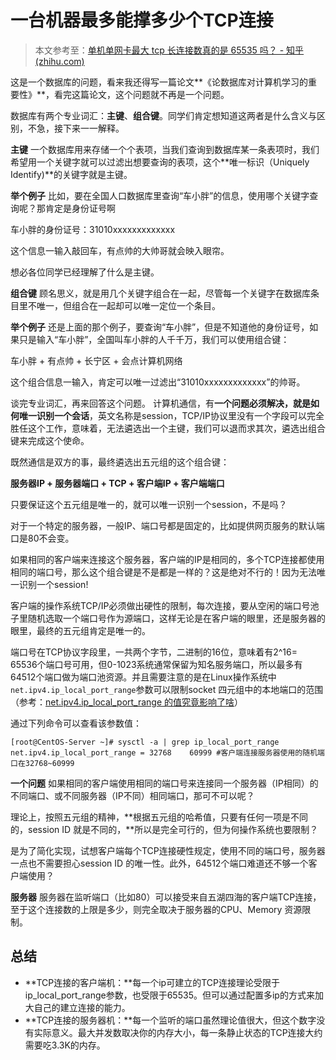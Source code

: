 # 一台机器最多能撑多少个TCP连接

> 本文参考至：[单机单网卡最大 tcp 长连接数真的是 65535 吗？ - 知乎 (zhihu.com)](https://www.zhihu.com/question/66553828)

这是一个数据库的问题，看来我还得写一篇论文**《论数据库对计算机学习的重要性》**，看完这篇论文，这个问题就不再是一个问题。

数据库有两个专业词汇：**主键**、**组合键**。同学们肯定想知道这两者是什么含义与区别，不急，接下来一一解释。

**主键**
一个数据库用来存储一个个表项，当我们查询到数据库某一条表项时，我们希望用一个关键字就可以过滤出想要查询的表项，这个**唯一标识（Uniquely Identify)**的关键字就是主键。

**举个例子**
比如，要在全国人口数据库里查询“车小胖”的信息，使用哪个关键字查询呢？那肯定是身份证号啊

车小胖的身份证号：31010xxxxxxxxxxxxx

这个信息一输入敲回车，有点帅的大帅哥就会映入眼帘。

想必各位同学已经理解了什么是主键。

**组合键**
顾名思义，就是用几个关键字组合在一起，尽管每一个关键字在数据库条目里不唯一，但组合在一起却可以唯一定位一个条目。

**举个例子**
还是上面的那个例子，要查询“车小胖”，但是不知道他的身份证号，如果只是输入“车小胖”，全国叫车小胖的人千千万，我们可以使用组合键：

车小胖 + 有点帅 + 长宁区 + 会点计算机网络

这个组合信息一输入，肯定可以唯一过滤出“31010xxxxxxxxxxxxx”的帅哥。



谈完专业词汇，再来回答这个问题。
计算机通信，有**一个问题必须解决，就是如何唯一识别一个会话**，英文名称是session，TCP/IP协议里没有一个字段可以完全胜任这个工作，意味着，无法遴选出一个主键，我们可以退而求其次，遴选出组合键来完成这个使命。

既然通信是双方的事，最终遴选出五元组的这个组合键：

**服务器IP + 服务器端口 + TCP + 客户端IP + 客户端端口**

只要保证这个五元组是唯一的，就可以唯一识别一个session，不是吗？

对于一个特定的服务器，一般IP、端口号都是固定的，比如提供网页服务的默认端口是80不会变。

如果相同的客户端来连接这个服务器，客户端的IP是相同的，多个TCP连接都使用相同的端口号，那么这个组合键是不是都是一样的？这是绝对不行的！因为无法唯一识别一个session!

客户端的操作系统TCP/IP必须做出硬性的限制，每次连接，要从空闲的端口号池子里随机选取一个端口号作为源端口，这样无论是在客户端的眼里，还是服务器的眼里，最终的五元组肯定是唯一的。

端口号在TCP协议字段里，一共两个字节，二进制的16位，意味着有2^16= 65536个端口号可用，但0-1023系统通常保留为知名服务端口，所以最多有64512个端口做为端口池资源。并且需要注意的是在Linux操作系统中`net.ipv4.ip_local_port_range`参数可以限制socket 四元组中的本地端口的范围（参考：[net.ipv4.ip_local_port_range 的值究竟影响了啥](https://mozillazg.com/2019/05/linux-what-net.ipv4.ip_local_port_range-effect-or-mean.html)）

通过下列命令可以查看该参数值：

```shell
[root@CentOS-Server ~]# sysctl -a | grep ip_local_port_range
net.ipv4.ip_local_port_range = 32768    60999 #客户端连接服务器使用的随机端口在32768~60999
```

**一个问题**
如果相同的客户端使用相同的端口号来连接同一个服务器（IP相同）的不同端口、或不同服务器（IP不同）相同端口，那可不可以呢？

理论上，按照五元组的精神，**根据五元组的哈希值，只要有任何一项是不同的，session ID 就是不同的，**所以是完全可行的，但为何操作系统也要限制？

是为了简化实现，试想客户端每个TCP连接硬性规定，使用不同的端口号，服务器一点也不需要担心session ID 的唯一性。此外，64512个端口难道还不够一个客户端使用？

**服务器**
服务器在监听端口（比如80）可以接受来自五湖四海的客户端TCP连接，至于这个连接数的上限是多少，则完全取决于服务器的CPU、Memory 资源限制。

## 总结

- **TCP连接的客户端机：**每一个ip可建立的TCP连接理论受限于ip_local_port_range参数，也受限于65535。但可以通过配置多ip的方式来加大自己的建立连接的能力。
- **TCP连接的服务器机：**每一个监听的端口虽然理论值很大，但这个数字没有实际意义。最大并发数取决你的内存大小，每一条静止状态的TCP连接大约需要吃3.3K的内存。